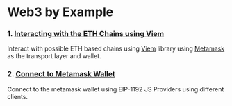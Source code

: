 # Web3 by Example

### 1. [Interacting with the ETH Chains using Viem](/basic-eth-interactions/)

Interact with possible ETH based chains using [Viem](https://viem.sh/) library using [Metamask](https://docs.metamask.io/) as the transport layer and wallet.

### 2. [Connect to Metamask Wallet](/metamask-wallet-connect/)

Connect to the metamask wallet using EIP-1192 JS Providers using different clients.
